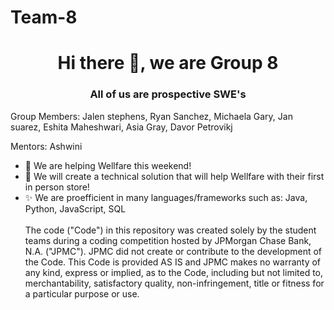 # Team-8

<h1 align="center">Hi there 👋, we are Group 8</h1>
<h3 align="center">All of us are prospective SWE's </h3>                            
                                           
Group Members: Jalen stephens, Ryan Sanchez, Michaela Gary, Jan suarez, Eshita Maheshwari, Asia Gray, Davor Petrovikj

Mentors: Ashwini 

- 🔭 We are helping Wellfare this weekend!
- 🌱 We will create a technical solution that will help Wellfare with their first in person store!
- ✨ We are proefficient in many languages/frameworks such as: Java, Python, JavaScript, SQL
 <br /> <br /> The code ("Code") in this repository was created solely by the student teams during a coding competition hosted by JPMorgan Chase Bank, N.A. ("JPMC"). JPMC did not create or contribute to the development of the Code. This Code is provided AS IS and JPMC makes no warranty of any kind, express or implied, as to the Code, including but not limited to, merchantability, satisfactory quality, non-infringement, title or fitness for a particular purpose or use.